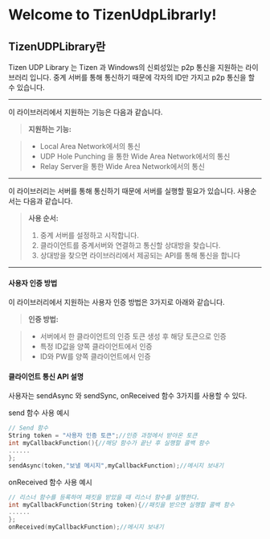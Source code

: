 Welcome to TizenUdpLibrarly!
===================


TizenUDPLibrary란
----------


Tizen UDP Library 는 Tizen 과 Windows의 신뢰성있는 p2p 통신을 지원하는 라이브러리 입니다. 중계 서버를 통해 통신하기 때문에 각자의 ID만 가지고 p2p 통신을 할 수 있습니다.

------------
이 라이브러리에서 지원하는 기능은 다음과 같습니다.

> **지원하는 기능:**

> - Local Area Network에서의 통신
> - UDP Hole Punching 을 통한 Wide Area Network에서의 통신
> - Relay Server을 통한 Wide Area Network에서의 통신

------------
이 라이브러리는 서버를 통해 통신하기 때문에 서버를 실행할 필요가 있습니다.
 사용순서는 다음과 같습니다.
 
> **사용 순서:**
> 
> 1. 중계 서버를 설정하고 시작합니다.
>2. 클라이언트를 중계서버와 연결하고 통신할 상대방을 찾습니다.
>3. 상대방을 찾으면 라이브러리에서 제공되는 API를 통해 통신을 합니다

---------
#### 사용자 인증 방법
이 라이브러리에서 지원하는 사용자 인증 방법은 3가지로 아래와 같습니다.

> **인증 방법:**

> - 서버에서 한 클라이언트의 인증 토큰 생성 후 해당 토큰으로 인증
> - 특정 ID값을 양쪽 클라이언트에서 인증
> - ID와 PW를 양쪽 클라이언트에서 인증

#### 클라이언트 통신 API 설명
사용자는 sendAsync 와 sendSync, onReceived 함수 3가지를 사용할 수 있다.

send 함수 사용 예시
```cpp
// Send 함수
String token = "사용자 인증 토큰";//인증 과정에서 받아온 토큰
int myCallbackFunction(){//해당 함수가 끝난 후 실행할 콜백 함수
......
};
sendAsync(token,"보낼 메시지",myCallbackFunction);//메시지 보내기
```

onReceived 함수 사용 예시
```cpp
// 리스너 함수를 등록하여 패킷을 받았을 때 리스너 함수를 실행한다.
int myCallbackFunction(String token){//패킷을 받으면 실행할 콜백 함수
......
};
onReceived(myCallbackFunction);//메시지 보내기
```

